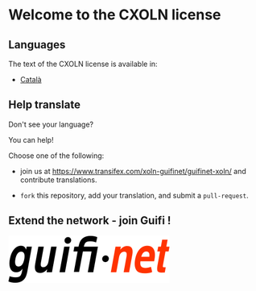 # Welcome to the CXOLN license

## Languages

The text of the CXOLN license is available in:

+ [Català](CXOLN.ca_ES.md)

## Help translate

Don't see your language?

You can help!

Choose one of the following:

+ join us at https://www.transifex.com/xoln-guifinet/guifinet-xoln/ and contribute translations.

+ `fork` this repository, add your translation, and submit a `pull-request`.

## Extend the network - join Guifi !

[![alt text](logo_guifi.png "Guifi.net")](https://guifi.net)
